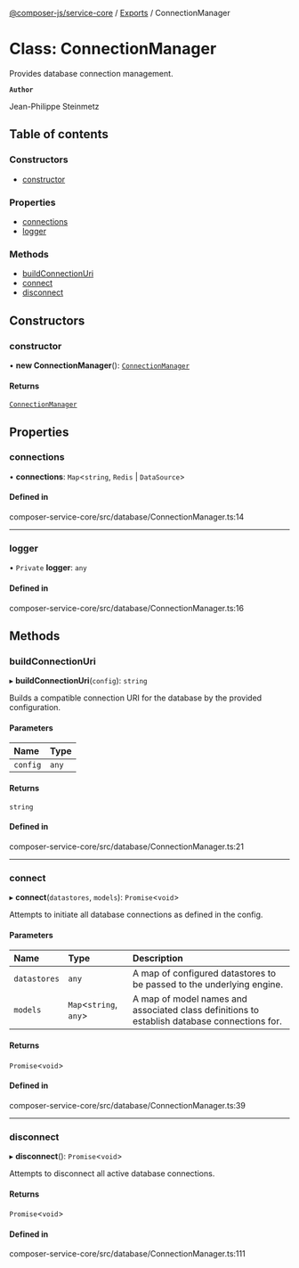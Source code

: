[@composer-js/service-core](../README.md) / [Exports](../modules.md) / ConnectionManager

# Class: ConnectionManager

Provides database connection management.

**`Author`**

Jean-Philippe Steinmetz

## Table of contents

### Constructors

- [constructor](ConnectionManager.md#constructor)

### Properties

- [connections](ConnectionManager.md#connections)
- [logger](ConnectionManager.md#logger)

### Methods

- [buildConnectionUri](ConnectionManager.md#buildconnectionuri)
- [connect](ConnectionManager.md#connect)
- [disconnect](ConnectionManager.md#disconnect)

## Constructors

### constructor

• **new ConnectionManager**(): [`ConnectionManager`](ConnectionManager.md)

#### Returns

[`ConnectionManager`](ConnectionManager.md)

## Properties

### connections

• **connections**: `Map`\<`string`, `Redis` \| `DataSource`\>

#### Defined in

composer-service-core/src/database/ConnectionManager.ts:14

___

### logger

• `Private` **logger**: `any`

#### Defined in

composer-service-core/src/database/ConnectionManager.ts:16

## Methods

### buildConnectionUri

▸ **buildConnectionUri**(`config`): `string`

Builds a compatible connection URI for the database by the provided configuration.

#### Parameters

| Name | Type |
| :------ | :------ |
| `config` | `any` |

#### Returns

`string`

#### Defined in

composer-service-core/src/database/ConnectionManager.ts:21

___

### connect

▸ **connect**(`datastores`, `models`): `Promise`\<`void`\>

Attempts to initiate all database connections as defined in the config.

#### Parameters

| Name | Type | Description |
| :------ | :------ | :------ |
| `datastores` | `any` | A map of configured datastores to be passed to the underlying engine. |
| `models` | `Map`\<`string`, `any`\> | A map of model names and associated class definitions to establish database connections for. |

#### Returns

`Promise`\<`void`\>

#### Defined in

composer-service-core/src/database/ConnectionManager.ts:39

___

### disconnect

▸ **disconnect**(): `Promise`\<`void`\>

Attempts to disconnect all active database connections.

#### Returns

`Promise`\<`void`\>

#### Defined in

composer-service-core/src/database/ConnectionManager.ts:111
